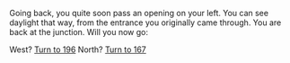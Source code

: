 Going back, you quite soon pass an opening
on your left. You can see daylight that way,
from the entrance you originally came
through. You are back at the junction. Will you
now go:

West? [Turn to 196](196)
North? [Turn to 167](167)
